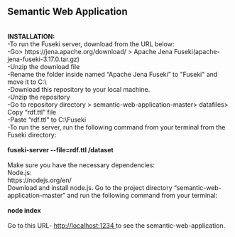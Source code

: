 <h2>Semantic Web Application </h2> <br>
<b>INSTALLATION:</b><br>
-To run the Fuseki server, download from the URL below: <br>
-Go> https://jena.apache.org/download/ > Apache Jena Fuseki(apache-jena-fuseki-3.17.0.tar.gz) <br>
-Unzip the download file<br>
-Rename the folder inside named “Apache Jena Fuseki” to "Fuseki" and move it to C:\ <br>
-Download this repository to your local machine. <br>
-Unzip the repository  <br>
-Go to repository directory > semantic-web-application-master> datafiles> Copy “rdf.ttl” file<br>
-Paste “rdf.ttl” to C:\Fuseki<br>
-To run the server, run the following command from your terminal from the Fuseki directory: <br>
<br>
<b>fuseki-server --file=rdf.ttl /dataset </b><br>
<br>
Make sure you have the necessary dependencies: <br>
Node.js: <br>
https://nodejs.org/en/ <br>
Download and install node.js. Go to the project directory “semantic-web-application-master” and run the following command from your terminal: <br>
<br>
<b> node index </b><br>
<br>
Go to this URL- <a href="http://localhost:1234/index" > http://localhost:1234 </a>to see the semantic-web-application.<br>
